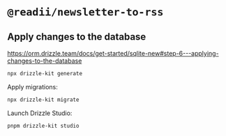 # `@readii/newsletter-to-rss`

## Apply changes to the database

https://orm.drizzle.team/docs/get-started/sqlite-new#step-6---applying-changes-to-the-database

```zsh
npx drizzle-kit generate
```

Apply migrations:
```zsh
npx drizzle-kit migrate
```

Launch Drizzle Studio:
```zsh
pnpm drizzle-kit studio
```